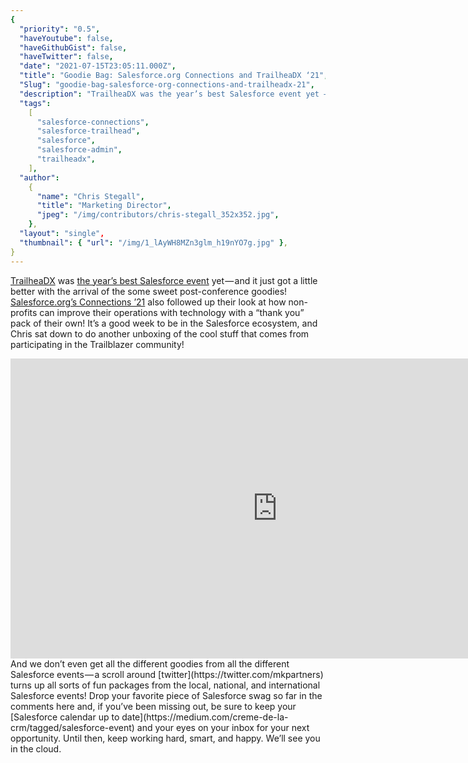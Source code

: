 ```yaml
---
{
  "priority": "0.5",
  "haveYoutube": false,
  "haveGithubGist": false,
  "haveTwitter": false,
  "date": "2021-07-15T23:05:11.000Z",
  "title": "Goodie Bag: Salesforce.org Connections and TrailheaDX ‘21",
  "Slug": "goodie-bag-salesforce-org-connections-and-trailheadx-21",
  "description": "TrailheaDX was the year’s best Salesforce event yet — and it just got a little better with the arrival of the some sweet post-conference goodies! Salesforce.org’s Connections ’21 also followed up their look at how non-profits can improve their operations with technology with a “thank you” pack of their own!.",
  "tags":
    [
      "salesforce-connections",
      "salesforce-trailhead",
      "salesforce",
      "salesforce-admin",
      "trailheadx",
    ],
  "author":
    {
      "name": "Chris Stegall",
      "title": "Marketing Director",
      "jpeg": "/img/contributors/chris-stegall_352x352.jpg",
    },
  "layout": "single",
  "thumbnail": { "url": "/img/1_lAyWH8MZn3glm_h19nYO7g.jpg" },
}
---
```


[TrailheaDX](https://www.salesforce.com/trailheadx/) was [the year’s best Salesforce event](https://www.youtube.com/watch?v=WJXP-gy0qcY) yet — and it just got a little better with the arrival of the some sweet post-conference goodies! [Salesforce.org’s Connections ’21](https://www.salesforce.com/connections/) also followed up their look at how non-profits can improve their operations with technology with a “thank you” pack of their own!
It’s a good week to be in the Salesforce ecosystem, and Chris sat down to do another unboxing of the cool stuff that comes from participating in the Trailblazer community!

<iframe src="https://cdn.embedly.com/widgets/media.html?src=https%3A%2F%2Fwww.youtube.com%2Fembed%2FkRIjjzWSjew%3Ffeature%3Doembed&amp;display_name=YouTube&amp;url=https%3A%2F%2Fwww.youtube.com%2Fwatch%3Fv%3DkRIjjzWSjew&amp;image=https%3A%2F%2Fi.ytimg.com%2Fvi%2FkRIjjzWSjew%2Fhqdefault.jpg&amp;key=a19fcc184b9711e1b4764040d3dc5c07&amp;type=text%2Fhtml&amp;schema=youtube" width="854" height="480" frameborder="0" scrolling="no">[https://medium.com/media/58b6146e028eff82832abc4656531d14/href](https://medium.com/media/58b6146e028eff82832abc4656531d14/href)</iframe>And we don’t even get all the different goodies from all the different Salesforce events — a scroll around [twitter](https://twitter.com/mkpartners) turns up all sorts of fun packages from the local, national, and international Salesforce events!
Drop your favorite piece of Salesforce swag so far in the comments here and, if you’ve been missing out, be sure to keep your [Salesforce calendar up to date](https://medium.com/creme-de-la-crm/tagged/salesforce-event) and your eyes on your inbox for your next opportunity.
Until then, keep working hard, smart, and happy. We’ll see you in the cloud.
